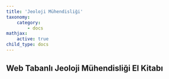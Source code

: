 ```yaml
---
title: 'Jeoloji Mühendisliği'
taxonomy:
    category:
        - docs
mathjax:
    active: true
child_type: docs
---
```


<h2 id="mcetoc_1c49std1f0">Web Tabanlı Jeoloji M&uuml;hendisliği El Kitabı</h2>